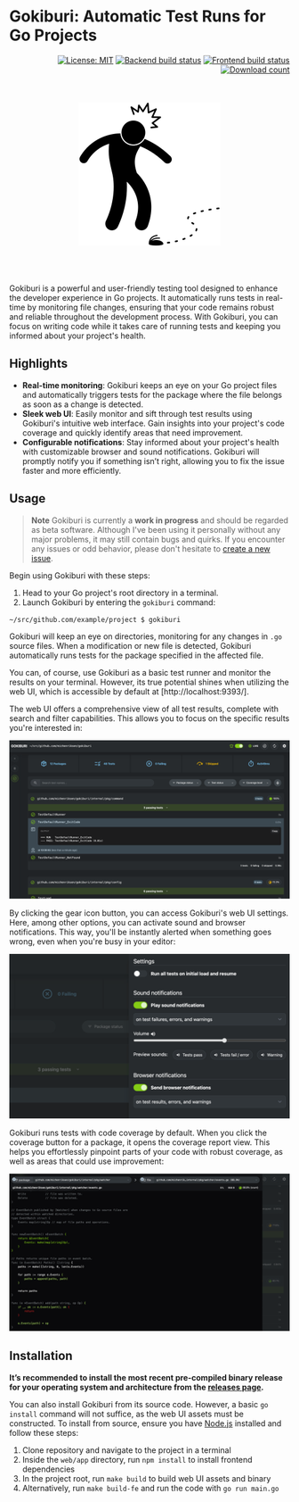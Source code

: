 # Gokiburi: Automatic Test Runs for Go Projects

<div align="right">
    <a href="LICENSE.md"><img src="https://img.shields.io/github/license/michenriksen/gokiburi" alt="License: MIT" /></a>
    <a href="https://github.com/michenriksen/gokiburi/actions/workflows/build.yml"><img src="https://img.shields.io/github/actions/workflow/status/michenriksen/gokiburi/build.yml?label=backend&style=flat-square" alt="Backend build status" /></a>
    <a href="https://github.com/michenriksen/gokiburi/actions/workflows/build-fe.yml"><img src="https://img.shields.io/github/actions/workflow/status/michenriksen/gokiburi/build-fe.yml?label=frontend&style=flat-square" alt="Frontend build status" /></a>
    <a href="https://github.com/michenriksen/gokiburi/releases"><img src="https://img.shields.io/github/downloads/michenriksen/gokiburi/total?style=flat-square" alt="Download count" /></a>
</div>

<br />
<br />
<br />
<div align="center">
    <picture>
    <source media="(prefers-color-scheme: dark)" srcset=".github/images/gokiburi_dark.png">
    <source media="(prefers-color-scheme: light)" srcset=".github/images/gokiburi_light.png">
    <img alt="Pictogram of a person shocked by seeing a cockroach on the ground" width="256" src=".github/images/gokiburi_light.png">
    </picture>
</div>
<br />
<br />
<br />

Gokiburi is a powerful and user-friendly testing tool designed to enhance the developer experience in Go projects. It automatically runs tests in real-time by monitoring file changes, ensuring that your code remains robust and reliable throughout the development process. With Gokiburi, you can focus on writing code while it takes care of running tests and keeping you informed about your project's health.

## Highlights

- **Real-time monitoring**: Gokiburi keeps an eye on your Go project files and automatically triggers tests for the package where the file belongs as soon as a change is detected.
- **Sleek web UI**: Easily monitor and sift through test results using Gokiburi's intuitive web interface. Gain insights into your project's code coverage and quickly identify areas that need improvement.
- **Configurable notifications**: Stay informed about your project's health with customizable browser and sound notifications. Gokiburi will promptly notify you if something isn’t right, allowing you to fix the issue faster and more efficiently.

## Usage

> **Note**
> Gokiburi is currently a **work in progress** and should be regarded as beta software. Although I've been using it personally without any major problems, it may still contain bugs and quirks. If you encounter any issues or odd behavior, please don't hesitate to [create a new issue](https://github.com/michenriksen/gokiburi/issues/new).

Begin using Gokiburi with these steps:

1. Head to your Go project's root directory in a terminal.
2. Launch Gokiburi by entering the `gokiburi` command:

```shell
~/src/github.com/example/project $ gokiburi
```

Gokiburi will keep an eye on directories, monitoring for any changes in `.go` source files. When a modification or new file is detected, Gokiburi automatically runs tests for the package specified in the affected file.

You can, of course, use Gokiburi as a basic test runner and monitor the results on your terminal. However, its true potential shines when utilizing the web UI, which is accessible by default at [http://localhost:9393/].

The web UI offers a comprehensive view of all test results, complete with search and filter capabilities. This allows you to focus on the specific results you're interested in:

![Gokiburi web UI](.github/images/web_ui_overview.png)

By clicking the gear icon button, you can access Gokiburi's web UI settings. Here, among other options, you can activate sound and browser notifications. This way, you'll be instantly alerted when something goes wrong, even when you're busy in your editor:

![Gokiburi web UI settings](.github/images/web_ui_settings.png)

Gokiburi runs tests with code coverage by default. When you click the coverage button for a package, it opens the coverage report view. This helps you effortlessly pinpoint parts of your code with robust coverage, as well as areas that could use improvement:

![Gokiburi coverage report](.github/images/web_ui_coverage.png)

## Installation

**It’s recommended to install the most recent pre-compiled binary release for your operating system and architecture from the [releases page](https://github.com/michenriksen/gokiburi/releases).**

You can also install Gokiburi from its source code. However, a basic `go install` command will not suffice, as the web UI assets must be constructed. To install from source, ensure you have [Node.js](https://nodejs.org/) installed and follow these steps:

1. Clone repository and navigate to the project in a terminal
2. Inside the `web/app` directory, run `npm install` to install frontend dependencies
3. In the project root, run `make build` to build web UI assets and binary
4. Alternatively, run `make build-fe` and run the code with `go run main.go`
